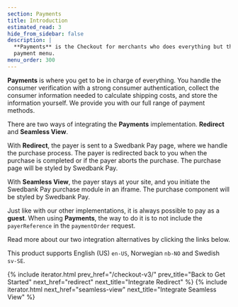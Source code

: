 ```yaml
---
section: Payments
title: Introduction
estimated_read: 3
hide_from_sidebar: false
description: |
  **Payments** is the Checkout for merchants who does everything but the
  payment menu.
menu_order: 300
---
```


**Payments** is where you get to be in charge of everything. You handle
the consumer verification with a strong consumer authentication, collect the
consumer information needed to calculate shipping costs, and store the
information yourself. We provide you with our full range of payment methods.

There are two ways of integrating the **Payments** implementation.
**Redirect** and **Seamless View**.

With **Redirect**, the payer is sent to a Swedbank Pay page, where we handle the
purchase process. The payer is redirected back to you when the purchase is
completed or if the payer aborts the purchase. The purchase page will be styled
by Swedbank Pay.

With **Seamless View**, the payer stays at your site, and you initiate the
Swedbank Pay purchase module in an iframe. The purchase component will be styled
by Swedbank Pay.

Just like with our other implementations, it is always possible to pay as a
**guest**. When using **Payments**, the way to do it is to not include
the `payerReference` in the `paymentOrder` request.

Read more about our two integration alternatives by clicking the links below.

This product supports English (US) `en-US`, Norwegian `nb-NO` and Swedish
`sv-SE`.

{% include iterator.html prev_href="/checkout-v3/"
                         prev_title="Back to Get Started"
                         next_href="redirect"
                         next_title="Integrate Redirect" %}
{% include iterator.html next_href="seamless-view"
                         next_title="Integrate Seamless View" %}
